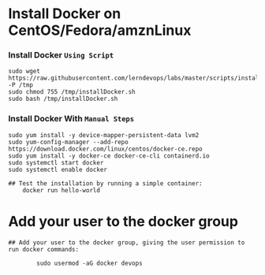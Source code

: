 # Install Docker on CentOS/Fedora/amznLinux

### Install Docker `Using Script`

```
sudo wget https://raw.githubusercontent.com/lerndevops/labs/master/scripts/installDocker.sh -P /tmp
sudo chmod 755 /tmp/installDocker.sh
sudo bash /tmp/installDocker.sh
```


### Install Docker With `Manual Steps`

```
sudo yum install -y device-mapper-persistent-data lvm2
sudo yum-config-manager --add-repo https://download.docker.com/linux/centos/docker-ce.repo
sudo yum install -y docker-ce docker-ce-cli containerd.io
sudo systemctl start docker
sudo systemctl enable docker

## Test the installation by running a simple container:
	docker run hello-world
```

# Add your user to the docker group
```
## Add your user to the docker group, giving the user permission to run docker commands:

        sudo usermod -aG docker devops
```
